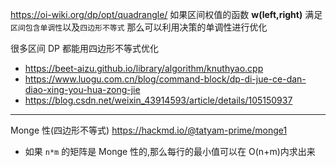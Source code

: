https://oi-wiki.org/dp/opt/quadrangle/
如果区间权值的函数 **w(left,right)** 满足 `区间包含单调性`以及`四边形不等式`
那么可以利用决策的单调性进行优化

很多区间 DP 都能用四边形不等式优化

- https://beet-aizu.github.io/library/algorithm/knuthyao.cpp
- https://www.luogu.com.cn/blog/command-block/dp-di-jue-ce-dan-diao-xing-you-hua-zong-jie
- https://blog.csdn.net/weixin_43914593/article/details/105150937

---

Monge 性(四边形不等式)
https://hackmd.io/@tatyam-prime/monge1

- 如果 `n*m` 的矩阵是 Monge 性的,那么每行的最小值可以在 O(n+m)内求出来
